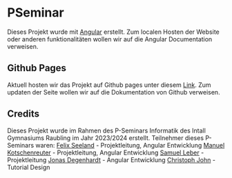 # PSeminar

Dieses Projekt wurde mit [Angular](https://github.com/angular/angular-cli) erstellt.
Zum localen Hosten der Website oder anderen funktionalitäten wollen wir auf die Angular Documentation verweisen.

## Github Pages 
Aktuell hosten wir das Projekt auf Github pages unter diesem [Link](https://pseminar-informatik.github.io/git/).
Zum updaten der Seite wollen wir auf die Dokumentation von Github verweisen.

## Credits
Dieses Projekt wurde im Rahmen des P-Seminars Informatik des Intall Gymnasiums Raubling im Jahr 2023/2024 erstellt.
Teilnehmer dieses P-Seminars waren:
    [Felix Seeland](https://github.com/Alzfahrer) - Projektleitung, Angular Entwicklung
    [Manuel Kotschenreuter](https://github.com/MonkeyManuel) - Projektleitung, Angular Entwicklung
    [Samuel Leber](https://github.com/Servant-of-Scietia) - Projektleitung
    [Jonas Degenhardt](https://github.com/Grymann) - Angular Entwicklung
    [Christoph John](https://github.com/christophjohn) - Tutorial Design
